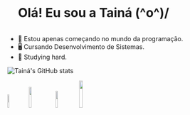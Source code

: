 <!-- TITLE -->
<div id="user-content-toc">
  <ul align="left">
    <summary><h1 style="display: inline-block">Olá! Eu sou a Tainá (^o^)/</h1></summary>
</div>

<!-- PRESENTATION -->
* 🚩 Estou apenas começando no mundo da programação.
* 🖥️ Cursando Desenvolvimento de Sistemas.
* 💪 Studying hard.

<!-- GITHUB STATS -->
![Tainá's GitHub stats](https://github-readme-stats.vercel.app/api?username=taina8&show_icons=true&theme=dracula)

<!-- LINKS -->
<div>
  <a href="mailto:tainaestefanim@gmail.com" target="_blank"><img width="8.8%" src="https://img.shields.io/badge/Gmail-D14836?style=for-the-badge&logo=gmail&logoColor=white" target="_blank"></a>
  <a href="https://www.linkedin.com/in/tainá-estefani-martins/" target="_blank"><img width="11%" src="https://img.shields.io/badge/LinkedIn-0077B5?style=for-the-badge&logo=linkedin&logoColor=white" target="_blank"></a>
  <a href="https://github.com/taina8" target="_blank"><img width="9.9%" src="https://img.shields.io/badge/GitHub-100000?style=for-the-badge&logo=github&logoColor=white" target="_blank"></a>
  <a href="https://www.instagram.com/ta.i.n.a" target="_blank"><img width="12.5%" src="https://img.shields.io/badge/Instagram-E4405F?style=for-the-badge&logo=instagram&logoColor=white" target="_blank"></a>
</div>

